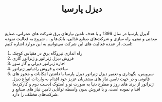 ﻿---
layout: post
title: دیزل پارسیا
name_en: dieselparsia
company_slug: dieselparsia
logo: 
cover: 
company_count:
founded:
location: ""
total_review: 
total_interview: 
salary_avg: 
salary_min: 
salary_max: 
rate: 
view_count: 
industry: تولید و صنایع
city: تهران, تهران
size_en: S
size: 11-50 نفر
site: https://dieselparsia.ir
---

آدیزل پارسیا در سال 1396 و با هدف تامین نیازهای برق شرکت های عمرانی، صنایع معدنی و نفتی، راه سازی و شرکت‌های صنایع غذایی، بانک‌ها و … شروع به فعالیت نموده است.
از عمده فعالیت های این شرکت می‌توانیم به این موارد اشاره کنیم:
1. راه اندازی نیروگاه برق در مقیاس کوچک
2. فروش دیزل ژنراتور و ژنراتور گازی
3. اجاره ژنراتور دیزلی و گاز سوز
4. ساخت و فروش رادیاتور ژنراتور
5. سرویس، نگهداری و تعمیر دیزل ژنراتور
دیزل پارسا با داشتن امکانات و مجوز های قانونی و در جهت تامین نیاز های مشتریان عزیز خود اقدام به واردات انواع دیزل ژنراتور از برند های روز و مطرح دنیا به صورت نو و استوک (دست دوم و کارکرده) اقدام نموده است. و با فروش بدون واسطه توانایی تامین نیاز های صنایع و شرکت‌های مختلف را دارد.
